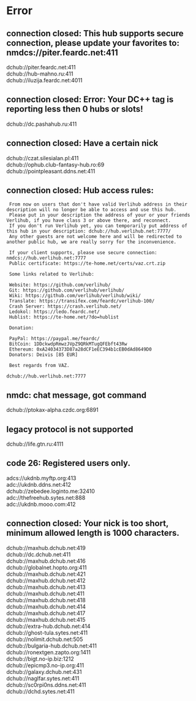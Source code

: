 # Error      
      
## connection closed: This hub supports secure connection, please update your favorites to: nmdcs://piter.feardc.net:411      
      
dchub://piter.feardc.net:411      
dchub://hub-mahno.ru:411      
dchub://iluzija.feardc.net:4011      
      
## connection closed: Error: Your DC++ tag is reporting less then 0 hubs or slots!      
      
dchub://dc.pashahub.ru:411      
      
## connection closed: Have a certain nick      
      
dchub://czat.silesialan.pl:411      
dchub://ophub.club-fantasy-hub.ro:69      
dchub://pointpleasant.ddns.net:411      
      
## connection closed: Hub access rules:      
      
```      
 From now on users that don't have valid Verlihub address in their description will no longer be able to access and use this hub.      
 Please put in your description the address of your or your friends Verlihub, if you have class 3 or above there, and reconnect.      
 If you don't run Verlihub yet, you can temporarily put address of this hub in your description: dchub://hub.verlihub.net:7777/      
 Any other guests are not welcome here and will be redirected to another public hub, we are really sorry for the inconvenience.      
      
 If your client supports, please use secure connection: nmdcs://hub.verlihub.net:7777      
 Public certificate: https://te-home.net/certs/vaz.crt.zip      
      
 Some links related to Verlihub:      
      
 Website: https://github.com/verlihub/      
 Git: https://github.com/verlihub/verlihub/      
 Wiki: https://github.com/verlihub/verlihub/wiki/      
 Translate: https://transifex.com/feardc/verlihub-100/      
 Crash Server: https://crash.verlihub.net/      
 Ledokol: https://ledo.feardc.net/      
 Hublist: https://te-home.net/?do=hublist      
      
 Donation:      
      
 PayPal: https://paypal.me/feardc/      
 BitCoin: 1DDckwdpRmwzJVpZ9QRkMTugQFEbft43Rw      
 Ethereum: 0xA24034373D87a28dCF1eEC394b1cEB0dAd8649D0      
 Donators: Deivis [85 EUR]      
      
 Best regards from VAZ.      
      
dchub://hub.verlihub.net:7777      
```      
      
## nmdc: chat message, got command      
      
dchub://ptokax-alpha.czdc.org:6891      
      
## legacy protocol is not supported      
      
dchub://life.gtn.ru:4111      
      
## code 26: Registered users only.      
      
adcs://ukdnb.myftp.org:413      
adc://ukdnb.ddns.net:412      
dchub://zebedee.loginto.me:32410      
adc://thefreehub.sytes.net:888      
adc://ukdnb.mooo.com:412      
      
## connection closed: Your nick is too short, minimum allowed length is 1000 characters.      
      
dchub://maxhub.dchub.net:419      
dchub://dc.dchub.net:411      
dchub://maxhub.dchub.net:416      
dchub://globalnet.hopto.org:411      
dchub://maxhub.dchub.net:421      
dchub://maxhub.dchub.net:412      
dchub://maxhub.dchub.net:413      
dchub://maxhub.dchub.net:411      
dchub://maxhub.dchub.net:418      
dchub://maxhub.dchub.net:414      
dchub://maxhub.dchub.net:417      
dchub://maxhub.dchub.net:415      
dchub://extra-hub.dchub.net:414      
dchub://ghost-tula.sytes.net:411      
dchub://nolimit.dchub.net:505      
dchub://bulgaria-hub.dchub.net:411      
dchub://ronextgen.zapto.org:1411      
dchub://bigt.no-ip.biz:1212      
dchub://epicmp3.no-ip.org:411      
dchub://galaxy.dchub.net:431      
dchub://naglfar.sytes.net:411      
dchub://sc0rpi0ns.ddns.net:411      
dchub://dchd.sytes.net:411
